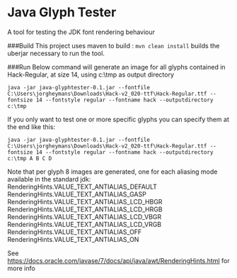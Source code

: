# Java Glyph Tester

A tool for testing the JDK font rendering behaviour

###Build
This project uses maven to build : `mvn clean install` builds the uberjar necessary to run the tool.

###Run
Below command will generate an image for all glyphs contained in Hack-Regular, at size 14, using c:\tmp as output directory

`java -jar java-glyphtester-0.1.jar --fontfile C:\Users\jorgheymans\Downloads\Hack-v2_020-ttf\Hack-Regular.ttf --fontsize 14 --fontstyle
regular --fontname hack --outputdirectory c:\tmp`

If you only want to test one or more specific glyphs you can specify them at the end like this:

`java -jar java-glyphtester-0.1.jar --fontfile C:\Users\jorgheymans\Downloads\Hack-v2_020-ttf\Hack-Regular.ttf --fontsize 14 --fontstyle
regular --fontname hack --outputdirectory c:\tmp A B C D`

Note that per glyph 8 images are generated, one for each aliasing mode available in the standard jdk:
RenderingHints.VALUE_TEXT_ANTIALIAS_DEFAULT
RenderingHints.VALUE_TEXT_ANTIALIAS_GASP
RenderingHints.VALUE_TEXT_ANTIALIAS_LCD_HBGR
RenderingHints.VALUE_TEXT_ANTIALIAS_LCD_HRGB
RenderingHints.VALUE_TEXT_ANTIALIAS_LCD_VBGR
RenderingHints.VALUE_TEXT_ANTIALIAS_LCD_VRGB
RenderingHints.VALUE_TEXT_ANTIALIAS_OFF
RenderingHints.VALUE_TEXT_ANTIALIAS_ON

See https://docs.oracle.com/javase/7/docs/api/java/awt/RenderingHints.html for more info
